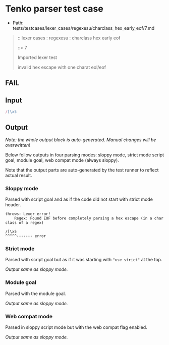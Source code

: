 # Tenko parser test case

- Path: tests/testcases/lexer_cases/regexesu/charclass_hex_early_eof/7.md

> :: lexer cases : regexesu : charclass hex early eof
>
> ::> 7
>
> Imported lexer test
>
> invalid hex escape with one charat eol/eof

## FAIL

## Input

`````js
/[\x5
`````

## Output

_Note: the whole output block is auto-generated. Manual changes will be overwritten!_

Below follow outputs in four parsing modes: sloppy mode, strict mode script goal, module goal, web compat mode (always sloppy).

Note that the output parts are auto-generated by the test runner to reflect actual result.

### Sloppy mode

Parsed with script goal and as if the code did not start with strict mode header.

`````
throws: Lexer error!
    Regex: Found EOF before completely parsing a hex escape (in a char class of a regex)

/[\x5
^^^^^------- error
`````

### Strict mode

Parsed with script goal but as if it was starting with `"use strict"` at the top.

_Output same as sloppy mode._

### Module goal

Parsed with the module goal.

_Output same as sloppy mode._

### Web compat mode

Parsed in sloppy script mode but with the web compat flag enabled.

_Output same as sloppy mode._
